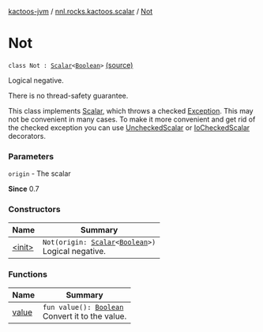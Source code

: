 [kactoos-jvm](../../index.md) / [nnl.rocks.kactoos.scalar](../index.md) / [Not](./index.md)

# Not

`class Not : `[`Scalar`](../../nnl.rocks.kactoos/-scalar/index.md)`<`[`Boolean`](https://kotlinlang.org/api/latest/jvm/stdlib/kotlin/-boolean/index.html)`>` [(source)](https://github.com/neonailol/kactoos/blob/master/kactoos-jvm/src/main/kotlin/nnl/rocks/kactoos/scalar/Not.kt#L23)

Logical negative.

There is no thread-safety guarantee.

This class implements [Scalar](../../nnl.rocks.kactoos/-scalar/index.md), which throws a checked
[Exception](https://kotlinlang.org/api/latest/jvm/stdlib/kotlin/-exception/index.html). This may not be convenient in many cases. To make
it more convenient and get rid of the checked exception you can
use [UncheckedScalar](../-unchecked-scalar/index.md) or [IoCheckedScalar](../-io-checked-scalar/index.md) decorators.

### Parameters

`origin` - The scalar

**Since**
0.7

### Constructors

| Name | Summary |
|---|---|
| [&lt;init&gt;](-init-.md) | `Not(origin: `[`Scalar`](../../nnl.rocks.kactoos/-scalar/index.md)`<`[`Boolean`](https://kotlinlang.org/api/latest/jvm/stdlib/kotlin/-boolean/index.html)`>)`<br>Logical negative. |

### Functions

| Name | Summary |
|---|---|
| [value](value.md) | `fun value(): `[`Boolean`](https://kotlinlang.org/api/latest/jvm/stdlib/kotlin/-boolean/index.html)<br>Convert it to the value. |
